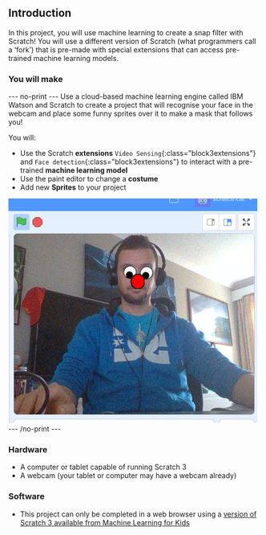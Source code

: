 ## Introduction

In this project, you will use machine learning to create a snap filter with Scratch! You will use a different version of Scratch (what programmers call a ‘fork’) that is pre-made with special extensions that can access pre-trained machine learning models.

### You will make

--- no-print ---
Use a cloud-based machine learning engine called IBM Watson and Scratch to create a project that will recognise your face in the webcam and place some funny sprites over it to make a mask that follows you!

You will:

+ Use the Scratch **extensions** `Video Sensing`{:class="block3extensions"} and `Face detection`{:class="block3extensions"} to interact with a pre-trained **machine learning model**
+ Use the paint editor to change a **costume**
+ Add new **Sprites** to your project

![image showing Scratch stage with funny mask overlay](images/ML-FR-Demo.JPG)
--- /no-print ---

### Hardware

+ A computer or tablet capable of running Scratch 3
+ A webcam (your tablet or computer may have a webcam already)

### Software

+ This project can only be completed in a web browser using a [version of Scratch 3 available from Machine Learning for Kids](https://machinelearningforkids.co.uk/scratch3/)

